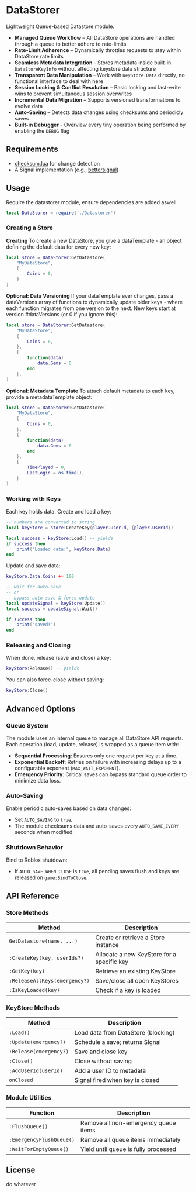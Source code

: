 # DataStorer

Lightweight Queue-based Datastore module.

* **Managed Queue Workflow** – All DataStore operations are handled through a queue to better adhere to rate-limits
* **Rate-Limit Adherence** – Dynamically throttles requests to stay within DataStore rate limits
* **Seamless Metadata Integration** - Stores metadata inside built-in `DataStoreKeyInfo` without affecting keystore data structure 
* **Transparent Data Manipulation** – Work with `KeyStore.Data` directly, no functional interface to deal with here
* **Session Locking & Conflict Resolution** – Basic locking and last-write wins to prevent simultaneous session overwrites
* **Incremental Data Migration** – Supports versioned transformations to evolve data
* **Auto-Saving** – Detects data changes using checksums and periodicly saves
* **Built-in Debugger** - Overview every tiny operation being performed by enabling the `DEBUG` flag

## Requirements

* [checksum.lua](https://github.com/minecoiii2/checksum.lua) for change detection
* A Signal implementation (e.g., [bettersignal](https://github.com/minecoiii2/bettersignal))

## Usage

Require the datastorer module, ensure dependencies are added aswell

```lua
local DataStorer = require('./Datastorer')
```

### Creating a Store

**Creating**
To create a new DataStore, you give a dataTemplate - an object defining the default data for every new key:

```lua
local store = DataStorer:GetDatastore(
    "MyDataStore",
    {
        Coins = 0,
    }
)
```

**Optional: Data Versioning**
If your dataTemplate ever changes, pass a dataVersions array of functions to dynamically update older keys - where each function migrates from one version to the next. 
New keys start at version #dataVersions (or 0 if you ignore this):

```lua
local store = DataStorer:GetDatastore(
    "MyDataStore",
    {
        Coins = 0,
    },
    { 
        function(data) 
            data.Gems = 0 
        end 
    },
)
```

**Optional: Metadata Template**
To attach default metadata to each key, provide a metadataTemplate object:

```lua
local store = DataStorer:GetDatastore(
    "MyDataStore",
    {
        Coins = 0,
    },
    {
        function(data)
            data.Gems = 0 
        end
    },
    {
        TimePlayed = 0,
        LastLogin = os.time(),
    }
)
```

### Working with Keys

Each key holds data. Create and load a key:

```lua
-- numbers are converted to string
local keyStore = store:CreateKey(player.UserId, {player.UserId})

local success = keyStore:Load() -- yields
if success then
    print("Loaded data:", keyStore.Data)
end
```

Update and save data:

```lua
keyStore.Data.Coins += 100

-- wait for auto-save
-- or
-- bypass auto-save & force update
local updateSignal = keyStore:Update()
local success = updateSignal:Wait()

if success then
    print('saved!')
end
```

### Releasing and Closing

When done, release (save and close) a key:

```lua
keyStore:Release() -- yields
```

You can also force-close without saving:

```lua
keyStore:Close()
```

## Advanced Options

### Queue System

The module uses an internal queue to manage all DataStore API requests. Each operation (load, update, release) is wrapped as a queue item with:

* **Sequential Processing**: Ensures only one request per key at a time.
* **Exponential Backoff**: Retries on failure with increasing delays up to a configurable exponent (`MAX_WAIT_EXPONENT`).
* **Emergency Priority**: Critical saves can bypass standard queue order to minimize data loss.

### Auto-Saving

Enable periodic auto-saves based on data changes:

* Set `AUTO_SAVING` to `true`.
* The module checksums data and auto-saves every `AUTO_SAVE_EVERY` seconds when modified.

### Shutdown Behavior

Bind to Roblox shutdown:

* If `AUTO_SAVE_WHEN_CLOSE` is `true`, all pending saves flush and keys are released on `game:BindToClose`.

## API Reference

### Store Methods

| Method                        | Description                                |
| ----------------------------- | ------------------------------------------ |
| `GetDatastore(name, ...)`     | Create or retrieve a Store instance        |
| `:CreateKey(key, userIds?)`   | Allocate a new KeyStore for a specific key |
| `:GetKey(key)`                | Retrieve an existing KeyStore              |
| `:ReleaseAllKeys(emergency?)` | Save/close all open KeyStores              |
| `:IsKeyLoaded(key)`           | Check if a key is loaded                   |

### KeyStore Methods

| Method                 | Description                         |
| ---------------------- | ----------------------------------- |
| `:Load()`              | Load data from DataStore (blocking) |
| `:Update(emergency?)`  | Schedule a save; returns Signal     |
| `:Release(emergency?)` | Save and close key                  |
| `:Close()`             | Close without saving                |
| `:AddUserId(userId)`   | Add a user ID to metadata           |
| `onClosed`             | Signal fired when key is closed     |

### Module Utilities

| Function                 | Description                          |
| ------------------------ | ------------------------------------ |
| `:FlushQueue()`          | Remove all non-emergency queue items |
| `:EmergencyFlushQueue()` | Remove all queue items immediately   |
| `:WaitForEmptyQueue()`   | Yield until queue is fully processed |

## License

do whatever
